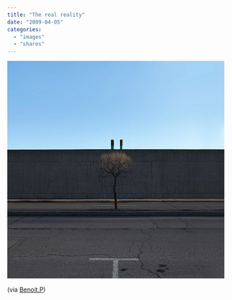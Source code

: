```yaml
---
title: "The real reality"
date: "2009-04-05"
categories: 
  - "images"
  - "shares"
---
```


![](images/HOKAT8uAwlxup4tp54Qb6fI6o1_500.jpg)

(via [Benoit.P](http://flickr.com/photos/benoitpaille))
